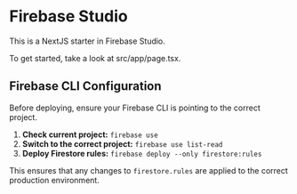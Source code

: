 # Firebase Studio

This is a NextJS starter in Firebase Studio.

To get started, take a look at src/app/page.tsx.

## Firebase CLI Configuration

Before deploying, ensure your Firebase CLI is pointing to the correct project.

1.  **Check current project:** `firebase use`
2.  **Switch to the correct project:** `firebase use list-read`
3.  **Deploy Firestore rules:** `firebase deploy --only firestore:rules`

This ensures that any changes to `firestore.rules` are applied to the correct production environment.
